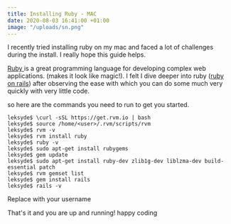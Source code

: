 ```yaml
---
title: Installing Ruby - MAC
date: 2020-08-03 16:41:00 +01:00
image: "/uploads/sn.png"
---
```


I recently tried installing ruby on my mac and faced a lot of challenges during the install.
I really hope this guide helps.

[Ruby ](https://www.ruby-lang.org/en/) is a great programming language for developing complex web applications. (makes it look like magic!).
I felt I dive deeper into ruby ([ruby on rails](https://rubyonrails.org/)) after observing the ease with which you can do some much very quickly with very little code.

so here are the commands you need to run to get you started.

```shell
leksyde$ \curl -sSL https://get.rvm.io | bash
leksyde$ source /home/<user>/.rvm/scripts/rvm
leksyde$ rvm -v
leksyde$ rvm install ruby
leksyde$ ruby -v
leksyde$ sudo apt-get install rubygems
leksyde$ gem update
leksyde$ sudo apt-get install ruby-dev zlib1g-dev liblzma-dev build-essential patch
leksyde$ rvm gemset list
leksyde$ gem install rails
leksyde$ rails -v
```


Replace <user> with your username

That's it and you are up and running!
happy coding
